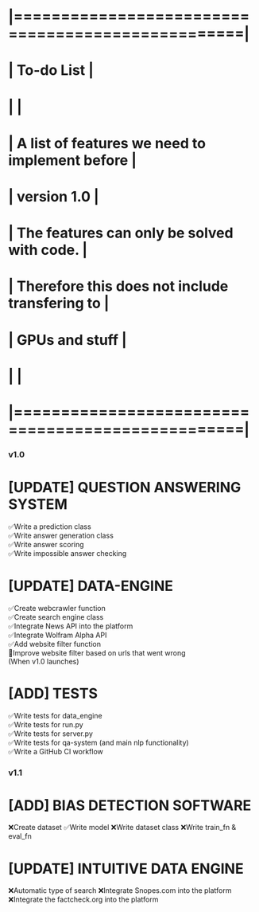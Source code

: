 # |==================================================| #
# |                    To-do List                    | #
# |                                                  | #
# |  A list of features we need to implement before  | #
# |  version 1.0                                     | #
# |  The features can only be solved with code.      | #
# |  Therefore this does not include transfering to  | #
# |  GPUs and stuff                                  | #
# |                                                  | #
# |==================================================| #

### v1.0 ###

# [UPDATE] QUESTION ANSWERING SYSTEM
✅Write a prediction class  
✅Write answer generation class  
✅Write answer scoring  
✅Write impossible answer checking  

# [UPDATE] DATA-ENGINE
✅Create webcrawler function  
✅Create search engine class  
✅Integrate News API into the platform  
✅Integrate Wolfram Alpha API  
✅Add website filter function  
🔄Improve website filter based on urls that went wrong  
  (When v1.0 launches)  

# [ADD] TESTS
✅Write tests for data_engine  
✅Write tests for run.py  
✅Write tests for server.py  
✅Write tests for qa-system (and main nlp functionality)  
✅Write a GitHub CI workflow  

### v1.1 ###

# [ADD] BIAS DETECTION SOFTWARE
❌Create dataset
✅Write model
❌Write dataset class
❌Write train_fn & eval_fn

# [UPDATE] INTUITIVE DATA ENGINE
❌Automatic type of search
❌Integrate Snopes.com into the platform  
❌Integrate the factcheck.org into the platform  